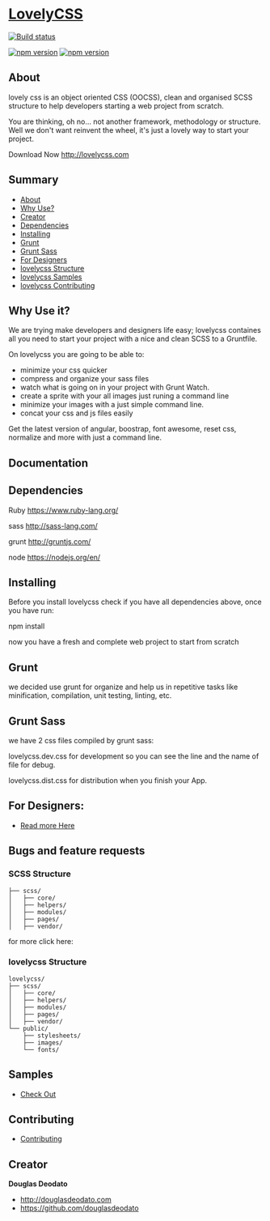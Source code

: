 # [LovelyCSS](http://lovelycss.com)

[![Build status](https://travis-ci.org/douglasdeodato/lovelycss.svg?branch=master)](https://travis-ci.org/douglasdeodato/lovelycss)

[![npm version](https://badge.fury.io/js/npm.svg)](https://badge.fury.io/js/npm)
[![npm version](https://badge.fury.io/js/bower.svg)](https://badge.fury.io/js/bower)



## About

lovely css is an object oriented CSS (OOCSS), clean and organised SCSS structure to help developers starting a web project from scratch.

You are thinking, oh no... not another framework, methodology or structure.  Well we don't want reinvent the wheel, it's just a lovely way to start your project.

Download Now http://lovelycss.com


## Summary

- [About](#about)
- [Why Use?](#whyuse)
- [Creator](#creator)
- [Dependencies](#dependencies)
- [Installing](#installing)
- [Grunt](#grunt)
- [Grunt Sass](#gruntsass)
- [For Designers](#fordesigners)
- [lovelycss Structure](#structure)
- [lovelycss Samples](#samples)
- [lovelycss Contributing](#contributing)


## Why Use it?

We are trying make developers and designers life easy; lovelycss containes all you need to start your project with a nice and clean SCSS to a Gruntfile.

On lovelycss you are going to be able to:

- minimize your css quicker
- compress and organize your sass files
- watch what is going on in your project with Grunt Watch.
- create a sprite with your all images just runing a command line
- minimize your images with a just simple command line.
- concat your css and js files easily

Get the latest version of angular, boostrap, font awesome, reset css, normalize and more with just a command line.


## Documentation


## Dependencies
Ruby https://www.ruby-lang.org/

sass http://sass-lang.com/

grunt http://gruntjs.com/

node https://nodejs.org/en/


## Installing
Before you install lovelycss check if you have all dependencies above, once you have run:

npm install

now you have a fresh and complete web project to start from scratch

## Grunt
we decided use grunt for organize and help us in repetitive tasks like minification, compilation, unit testing, linting, etc.


## Grunt Sass
we have 2 css files compiled by grunt sass:

lovelycss.dev.css  for development so you can see the line and the name of file for debug.

lovelycss.dist.css  for distribution when you finish your App.


## For Designers:

- [Read more Here](https://github.com/douglasdeodato/lovelycss/blob/master/readme_helpers/for-designers/README.md)


## Bugs and feature requests
### SCSS Structure

```
├── scss/
│   ├── core/
│   ├── helpers/
│   ├── modules/
│   ├── pages/
│   ├── vendor/
```

for more click here:


### lovelycss Structure

```
lovelycss/
├── scss/
│   ├── core/
│   ├── helpers/
│   ├── modules/
│   ├── pages/
│   ├── vendor/
└── public/
    ├── stylesheets/
    ├── images/
    └── fonts/
```

## Samples

- [Check Out](https://github.com/douglasdeodato/lovelycss/blob/master/readme_helpers/fontAwesome.md)

## Contributing

- [Contributing](https://github.com/douglasdeodato/lovelycss/blob/master/readme_helpers/Contributing.md)



## Creator

**Douglas Deodato**

- <http://douglasdeodato.com>
- <https://github.com/douglasdeodato>